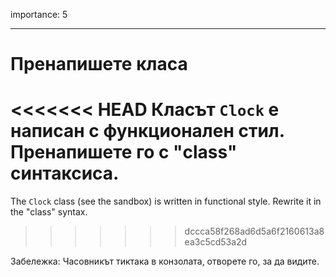 importance: 5

---

# Пренапишете класа

<<<<<<< HEAD
Класът `Clock` е написан с функционален стил. Пренапишете го с "class" синтаксиса.
=======
The `Clock` class (see the sandbox) is written in functional style. Rewrite it in the "class" syntax.
>>>>>>> dccca58f268ad6d5a6f2160613a8ea3c5cd53a2d

Забележка: Часовникът тиктака в конзолата, отворете го, за да видите.
